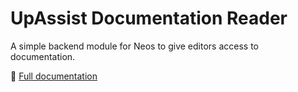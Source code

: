 # UpAssist Documentation Reader

A simple backend module for Neos to give editors access to documentation.

🚀 [Full documentation](https://upassist.github.io/documentationreader/)
